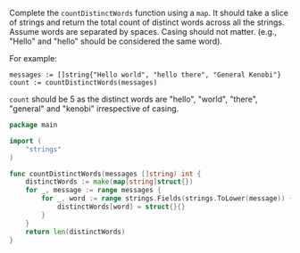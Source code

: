 Complete the `countDistinctWords` function using a `map`. It should take a slice of strings and return the total count of distinct words across all the strings. Assume words are separated by spaces. Casing should not matter. (e.g., "Hello" and "hello" should be considered the same word).

For example:

```
messages := []string{"Hello world", "hello there", "General Kenobi"}
count := countDistinctWords(messages)
```

`count` should be 5 as the distinct words are "hello", "world", "there", "general" and "kenobi" irrespective of casing.

```go
package main

import (
	"strings"
)

func countDistinctWords(messages []string) int {
	distinctWords := make(map[string]struct{})
	for _, message := range messages {
		for _, word := range strings.Fields(strings.ToLower(message)) {
			distinctWords[word] = struct{}{}
		}
	}
	return len(distinctWords)
}

```
